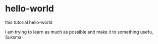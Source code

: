 # hello-world
this tutorial hello-world

i am trying to learn as much as possible and make it to something usefu, Suksma!
